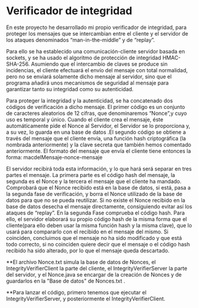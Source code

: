 # Verificador de integridad

En este proyecto he desarrollado mi propio verificador de integridad, para proteger los mensajes que se intercambian entre el cliente y el servidor de los ataques denominados
“man-in-the-middle” y de “replay”.

Para ello se ha establecido una comunicación-cliente servidor basada en sockets, y se ha usado el algoritmo de protección de integridad HMAC-SHA-256. Asumiendo que el intercambio de claves se produce sin incidencias, el cliente efectuará el envío del mensaje con total normalidad, pero no se enviará solamente dicho mensaje al servidor, sino que el programa añadirá unos mecanismos de seguridad al mensaje para garantizar tanto su integridad como su autenticidad.

Para proteger la integridad y la autenticidad, se ha concatenado dos códigos de verificación a dicho mensaje. El primer código es un conjunto de caracteres aleatorios de 12 cifras, que denominaremos “Nonce”,y cuyo uso es temporal y único. Cuando el cliente crea el mensaje, éste automáticamente pide el Nonce al Servidor, el Servidor se lo proporciona y, a su vez, lo guarda en una base de datos .El segundo código se obtiene a través del mensaje que el cliente envía, una función hash criptográfica (la nombrada anteriormente) y la clave secreta que también hemos comentado anteriormente. El formato del mensaje que envía el cliente tiene entonces la forma: macdelMensaje-nonce-mensaje

El servidor recibirá toda esta información, y lo que hará será separar en tres partes el mensaje. La primera parte es el código hash del mensaje, la segunda es el Nonce y la tercera el mensaje que el cliente ha mandado. Comprobará que el Nonce recibido está en la base de datos, si está, pasa a la segunda fase de verificación, y borra el Nonce utilizado de la base de datos para que no se pueda reutilizar. Si no existe el Nonce recibido en la base de datos desecha el mensaje directamente, consiguiendo evitar así los ataques de “replay”. En la segunda Fase comprueba el código hash. Para ello, el servidor elaborará su propio código hash de la misma forma que el cliente(para ello deben usar la misma función hash y la misma clave), que lo usará para compararlo con el recibido en el mensaje del mismo. Si coinciden, concluimos que el mensaje no ha sido modificado y que está todo correcto, si no coinciden quiere decir que el mensaje o el código hash recibido ha sido alterado, por lo que el mensaje queda descartado.

**El archivo Nonce.txt simula la base de datos de Nonces, el IntegrityVerifierClient la parte del cliente, el IntegrityVerifierServer la parte del servidor, y el Nonce.java se encargar de la creación de Nonces y de guardarlos en la "Base de datos" de Nonces.txt .

**Para lanzar el código, primero tenemos que ejecutar el IntegrityVerifierServer, y posteriormente el IntegrityVerifierClient.  
